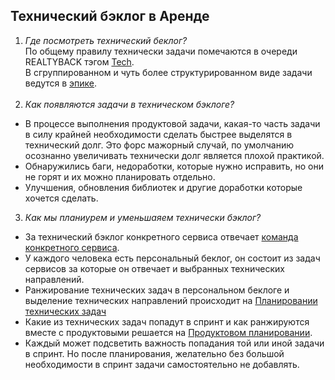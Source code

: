 ## Технический бэклог в Аренде

1) _Где посмотреть технический беклог?_</br>
По общему правилу технически задачи помечаются в очереди REALTYBACK тэгом [Tech](https://st.yandex-team.ru/issues/?queue=%22REALTYBACK%22&tags=%22Tech%22).</br>
В сгруппированном и чуть более структурированном виде задачи ведутся в [эпике](https://st.yandex-team.ru/REALTYBACK-8033).</br></br>
2) _Как появляются задачи в техническом бэклоге?_
- В процессе выполнения продуктовой задачи, какая-то часть задачи в силу крайней необходимости сделать быстрее выделятся в технический долг.
Это форс мажорный случай, по умолчанию осознанно увеличивать технически долг является плохой практикой.
- Обнаружились баги, недоработки, которые нужно исправить, но они не горят и их можно планировать отдельно.
- Улучшения, обновления библиотек и другие доработки которые хочется сделать.
3) _Как мы планиурем и уменьшаяем технически бэклог?_
- За технический бэклог конкретного сервиса отвечает [команда конкретного сервиса](https://docs.yandex-team.ru/realty/team/responsibility).
- У каждого человека есть персональный беклог, он состоит из задач сервисов за которые он отвечает и выбранных технических направлений.
- Ранжирование технических задач в персональном беклоге и выделение технических направлений происходит на [Планировании технических задач](https://calendar.yandex-team.ru/event/65762404)
- Какие из технических задач попадут в спринт и как ранжируются вместе с продуктовыми решается на [Продуктовом планировании](https://calendar.yandex-team.ru/event/61404979).
- Каждый может подсветить важность попадания той или иной задачи в спринт. Но после планирования, желательно без большой необходимости в спринт задачи самостоятельно не добавлять.
